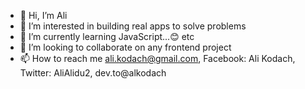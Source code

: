 - 👋 Hi, I’m Ali
- 👀 I’m interested in building real apps to solve problems
- 🌱 I’m currently learning JavaScript...😊 etc
- 💞️ I’m looking to collaborate on any frontend project 
- 📫 How to reach me ali.kodach@gmail.com, Facebook: Ali Kodach, Twitter: AliAlidu2, dev.to@alkodach


<!---
AlKodach/AlKodach is a ✨ special ✨ repository because its `README.md` (this file) appears on your GitHub profile.
You can click the Preview link to take a look at your changes.
--->
